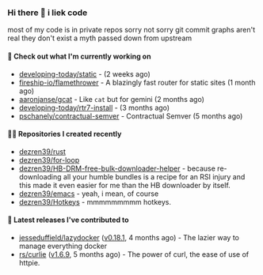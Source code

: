### Hi there 👋 i liek code
most of my code is in private repos sorry not sorry git commit graphs aren't real they don't exist a myth passed down from upstream

#### 👷 Check out what I'm currently working on

- [developing-today/static](https://github.com/developing-today/static) -  (2 weeks ago)
- [fireship-io/flamethrower](https://github.com/fireship-io/flamethrower) - A blazingly fast router for static sites (1 month ago)
- [aaronjanse/gcat](https://github.com/aaronjanse/gcat) - Like `cat` but for gemini (2 months ago)
- [developing-today/rtr7-install](https://github.com/developing-today/rtr7-install) -  (3 months ago)
- [pschanely/contractual-semver](https://github.com/pschanely/contractual-semver) - Contractual Semver (5 months ago)

#### 👨‍💻 Repositories I created recently

- [dezren39/rust](https://github.com/dezren39/rust)
- [dezren39/for-loop](https://github.com/dezren39/for-loop)
- [dezren39/HB-DRM-free-bulk-downloader-helper](https://github.com/dezren39/HB-DRM-free-bulk-downloader-helper) - because re-downloading all your humble bundles is a recipe for an RSI injury and this made it even easier for me than the HB downloader by itself.
- [dezren39/emacs](https://github.com/dezren39/emacs) - yeah, i mean, of course
- [dezren39/Hotkeys](https://github.com/dezren39/Hotkeys) - mmmmmmmmm hotkeys.

#### 🚀 Latest releases I've contributed to

- [jesseduffield/lazydocker](https://github.com/jesseduffield/lazydocker) ([v0.18.1](https://github.com/jesseduffield/lazydocker/releases/tag/v0.18.1), 4 months ago) - The lazier way to manage everything docker
- [rs/curlie](https://github.com/rs/curlie) ([v1.6.9](https://github.com/rs/curlie/releases/tag/v1.6.9), 5 months ago) - The power of curl, the ease of use of httpie.
